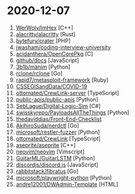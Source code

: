 # 2020-12-07

1. [WerWolv/ImHex](https://github.com/WerWolv/ImHex "A Hex Editor for Reverse Engineers, Programmers and people that value their eye sight when working at 3 AM.") [C++]
2. [alacritty/alacritty](https://github.com/alacritty/alacritty "A cross-platform, GPU-accelerated terminal emulator") [Rust]
3. [bytefury/crater](https://github.com/bytefury/crater "Free & Open Source Invoice App for Freelancers & Small Businesses") [PHP]
4. [jwasham/coding-interview-university](https://github.com/jwasham/coding-interview-university "A complete computer science study plan to become a software engineer.") 
5. [acidanthera/OpenCorePkg](https://github.com/acidanthera/OpenCorePkg "OpenCore bootloader") [C]
6. [github/docs](https://github.com/github/docs "The open-source repo for docs.github.com") [JavaScript]
7. [3b1b/manim](https://github.com/3b1b/manim "Animation engine for explanatory math videos") [Python]
8. [rclone/rclone](https://github.com/rclone/rclone "rsync for cloud storage - Google Drive, Amazon Drive, S3, Dropbox, Backblaze B2, One Drive, Swift, Hubic, Cloudfiles, Google Cloud Storage, Yandex Files") [Go]
9. [rapid7/metasploit-framework](https://github.com/rapid7/metasploit-framework "Metasploit Framework") [Ruby]
10. [CSSEGISandData/COVID-19](https://github.com/CSSEGISandData/COVID-19 "Novel Coronavirus (COVID-19) Cases, provided by JHU CSSE") 
11. [ottomated/CrewLink-server](https://github.com/ottomated/CrewLink-server "Voice Relay server for CrewLink.") [TypeScript]
12. [public-apis/public-apis](https://github.com/public-apis/public-apis "A collective list of free APIs for use in software and web development.") [Python]
13. [SebLague/Digital-Logic-Sim](https://github.com/SebLague/Digital-Logic-Sim "") [C#]
14. [swisskyrepo/PayloadsAllTheThings](https://github.com/swisskyrepo/PayloadsAllTheThings "A list of useful payloads and bypass for Web Application Security and Pentest/CTF") [Python]
15. [thedaviddias/Front-End-Checklist](https://github.com/thedaviddias/Front-End-Checklist "🗂 The perfect Front-End Checklist for modern websites and meticulous developers") 
16. [AkihiroSuda/nerdctl](https://github.com/AkihiroSuda/nerdctl "Docker-compatible CLI for containerd") [Go]
17. [microsoft/restler-fuzzer](https://github.com/microsoft/restler-fuzzer "RESTler is the first stateful REST API fuzzing tool for automatically testing cloud services through their REST APIs and finding security and reliability bugs in these services.") [Python]
18. [ottomated/CrewLink](https://github.com/ottomated/CrewLink "Free, open, Among Us Proximity Chat") [TypeScript]
19. [aseprite/aseprite](https://github.com/aseprite/aseprite "Animated sprite editor & pixel art tool (Windows, macOS, Linux)") [C++]
20. [neovim/neovim](https://github.com/neovim/neovim "Vim-fork focused on extensibility and usability") [Vimscript]
21. [GuitarML/GuitarLSTM](https://github.com/GuitarML/GuitarLSTM "Deep learning models for guitar amp/pedal emulation using LSTM with Keras.") [Python]
22. [discordjs/discord.js](https://github.com/discordjs/discord.js "A powerful JavaScript library for interacting with the Discord API") [JavaScript]
23. [rabbitstack/fibratus](https://github.com/rabbitstack/fibratus "A modern tool for the Windows kernel exploration and tracing") [Go]
24. [microsoft/playwright-python](https://github.com/microsoft/playwright-python "Python version of the Playwright testing and automation library.") [Python]
25. [andre12001/DWAdmin-Template](https://github.com/andre12001/DWAdmin-Template "DWAdmin is a dashboard website made of bootstrap 4 and css and other libraries. This template is very light and suitable for use by companies and other things.") [HTML]
